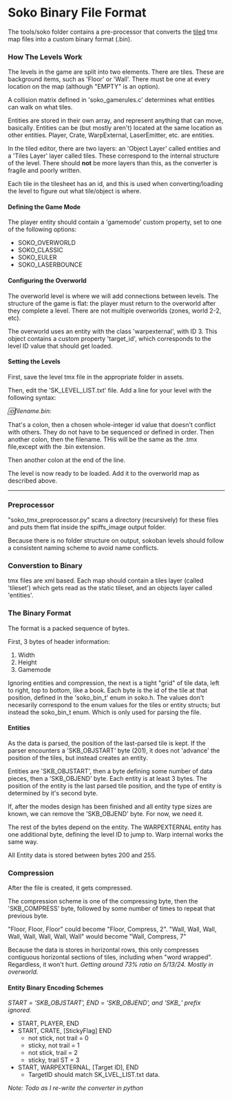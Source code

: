 # Soko Binary File Format

The tools/soko folder contains a pre-processor that converts the [tiled](https://www.mapeditor.org/) tmx map files into a custom binary format (.bin). 

### How The Levels Work
The levels in the game are split into two elements. There are tiles. These are background items, such as 'Floor' or 'Wall'. There must be one at every location on the map (although "EMPTY" is an option).

A collision matrix defined in 'soko_gamerules.c' determines what entities can walk on what tiles.

Entities are stored in their own array, and represent anything that can move, basically. Entities can be (but mostly aren't) located at the same location as other entities. Player, Crate, WarpExternal, LaserEmitter, etc. are entities.

In the tiled editor, there are two layers: an 'Object Layer' called entities and a 'Tiles Layer' layer called tiles. These correspond to the internal structure of the level. There should **not** be more layers than this, as the converter is fragile and poorly written.

Each tile in the tilesheet has an id, and this is used when converting/loading the level to figure out what tile/object is where.

#### Defining the Game Mode
The player entity should contain a 'gamemode' custom property, set to one of the following options:

- SOKO_OVERWORLD
- SOKO_CLASSIC
- SOKO_EULER
- SOKO_LASERBOUNCE

#### Configuring the Overworld
The overworld level is where we will add connections between levels. The structure of the game is flat: the player must return to the overworld after they complete a level. There are not multiple overworlds (zones, world 2-2, etc).

The overworld uses an entity with the class 'warpexternal', with ID 3. This object contains a custom property 'target_id', which corresponds to the level ID value that should get loaded.

#### Setting the Levels
First, save the level tmx file in the appropriate folder in assets.

Then, edit the 'SK_LEVEL_LIST.txt' file.
Add a line for your level with the following syntax:

*:id:filename.bin:*

That's a colon, then a chosen whole-integer id value that doesn't conflict with others. They do not have to be sequenced or defined in order. Then another colon, then the filename. THis will be the same as the .tmx file,except with the .bin extension.

Then another colon at the end of the line.

The level is now ready to be loaded. Add it to the overworld map as described above.

---

### Preprocessor
"soko_tmx_preprocessor.py" scans a directory (recursively) for these files and puts them flat inside the spiffs_image output folder.

Because there is no folder structure on output, sokoban levels should follow a consistent naming scheme to avoid name conflicts.

### Converstion to Binary
tmx files are xml based. Each map should contain a tiles layer (called 'tileset') which gets read as the static tileset, and an objects layer called 'entities'. 

### The Binary Format
The format is a packed sequence of bytes.

First, 3 bytes of header information:
1. Width
2. Height
3. Gamemode

Ignoring entities and compression, the next is a tight "grid" of tile data, left to right, top to bottom, like a book. Each byte is the id of the tile at that position, defined in the 'soko_bin_t' enum in soko.h. The values don't necesarily correspond to the enum values for the tiles or entity structs; but instead the soko_bin_t enum. Which is only used for parsing the file.

#### Entities
As the data is parsed, the position of the last-parsed tile is kept. If the parser encounters a 'SKB_OBJSTART' byte (201), it does not 'advance' the position of the tiles, but instead creates an entity.

Entities are 'SKB_OBJSTART', then a byte defining some number of data pieces, then a 'SKB_OBJEND' byte. Each entity is at least 3 bytes. The position of the entity is the last parsed tile position, and the type of entity is determined by it's second byte. 

If, after the modes design has been finished and all entity type sizes are known, we can remove the 'SKB_OBJEND' byte. For now, we need it.

The rest of the bytes depend on the entity. The WARPEXTERNAL entity has one additional byte, defining the level ID to jump to. Warp internal works the same way. 

All Entity data is stored between bytes 200 and 255.

### Compression
After the file is created, it gets compressed.

The compression scheme is one of the compressing byte, then the 'SKB_COMPRESS' byte, followed by some number of times to repeat that previous byte. 

"Floor, Floor, Floor" could become "Floor, Compress, 2".
"Wall, Wall, Wall, Wall, Wall, Wall, Wall, Wall" would become "Wall, Compress, 7"

Because the data is stores in horizontal rows, this only compresses contiguous horizontal sections of tiles, including when "word wrapped". Regardless, it won't hurt. *Getting around 73% ratio on 5/13/24. Mostly in overworld.*

#### Entity Binary Encoding Schemes
*START = 'SKB_OBJSTART', END = 'SKB_OBJEND', and 'SKB_' prefix ignored.*

- START, PLAYER, END
- START, CRATE, [StickyFlag] END
    - not stick, not trail = 0
    - sticky, not trail = 1
    - not stick, trail = 2
    - sticky, trail ST = 3
- START, WARPEXTERNAL, [Target ID], END
    - TargetID should match SK_LVEL_LIST.txt data.

*Note: Todo as I re-write the converter in python*